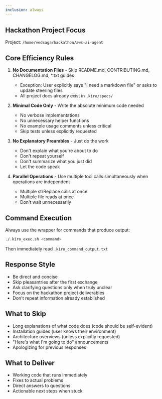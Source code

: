 ```yaml
---
inclusion: always
---
```


## Hackathon Project Focus

Project: `/home/vedsaga/hackathon/aws-ai-agent`

## Core Efficiency Rules

1. **No Documentation Files** - Skip README.md, CONTRIBUTING.md, CHANGELOG.md, *.txt guides
   - Exception: User explicitly says "I need a markdown file" or asks to update steering files
   - All project docs already exist in `.kiro/specs/`

2. **Minimal Code Only** - Write the absolute minimum code needed
   - No verbose implementations
   - No unnecessary helper functions
   - No example usage comments unless critical
   - Skip tests unless explicitly requested

3. **No Explanatory Preambles** - Just do the work
   - Don't explain what you're about to do
   - Don't repeat yourself
   - Don't summarize what you just did
   - Let the code speak

4. **Parallel Operations** - Use multiple tool calls simultaneously when operations are independent
   - Multiple strReplace calls at once
   - Multiple file reads at once
   - Don't wait unnecessarily

## Command Execution

Always use the wrapper for commands that produce output:
```bash
./.kiro_exec.sh <command>
```
Then immediately read `.kiro_command_output.txt`

## Response Style

- Be direct and concise
- Skip pleasantries after the first exchange
- Ask clarifying questions only when truly unclear
- Focus on the hackathon project deliverables
- Don't repeat information already established

## What to Skip

- Long explanations of what code does (code should be self-evident)
- Installation guides (user knows their environment)
- Architecture overviews (unless explicitly requested)
- "Here's what I'm going to do" announcements
- Apologizing for previous responses

## What to Deliver

- Working code that runs immediately
- Fixes to actual problems
- Direct answers to questions
- Actionable next steps when stuck